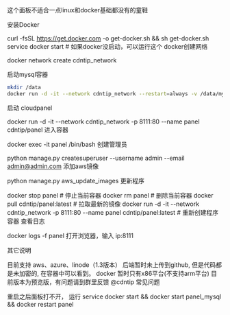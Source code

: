 这个面板不适合一点linux和docker基础都没有的童鞋

安装Docker

curl -fsSL https://get.docker.com -o get-docker.sh && sh get-docker.sh
service docker start # 如果docker没启动，可以运行这个
docker创建网络

docker network create cdntip_network

启动mysql容器
```bash
mkdir /data
docker run -d -it --network cdntip_network --restart=always -v /data/mysql:/var/lib/mysql --name panel_mysql -e MYSQL_ROOT_PASSWORD=root -e MYSQL_DATABASE=panel mysql:5.7 --character-set-server=utf8mb4 --collation-server=utf8mb4_unicode_ci
```

启动 cloudpanel

docker run -d -it --network cdntip_network -p 8111:80 --name panel cdntip/panel
进入容器

docker exec -it panel /bin/bash
创建管理员

python manage.py createsuperuser --username admin --email admin@admin.com
添加aws镜像

python manage.py aws_update_images
更新程序

docker stop panel # 停止当前容器
docker rm panel # 删除当前容器
docker pull cdntip/panel:latest # 拉取最新的镜像
docker run -d -it --network cdntip_network -p 8111:80 --name panel cdntip/panel:latest # 重新创建程序容器
查看日志

docker logs -f panel
打开浏览器，输入 ip:8111

其它说明

目前支持 aws、azure、linode（1.3版本）
后端暂时未上传到github, 但是代码都是未加密的, 在容器中可以看到。
docker 暂时只有x86平台(不支持arm平台)
目前版本为预览版，有问题请到群里反馈 @cdntip
常见问题

重启之后面板打不开， 运行 service docker start && docker start panel_mysql && docker restart panel
